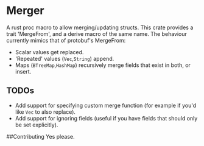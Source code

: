 # Merger
A rust proc macro to allow merging/updating structs. This crate provides a trait 'MergeFrom', and a derive macro of the same name.
The behaviour currently mimics that of protobuf's MergeFrom:
- Scalar values get replaced.
- 'Repeated' values (`Vec`,`String`) append.
- Maps (`BTreeMap`,`HashMap`) recursively merge fields that exist in both, or insert.

## TODOs 
- Add support for specifying custom merge function (for example if you'd like `Vec` to also replace).
- Add support for ignoring fields (useful if you have fields that should only be set explicitly).

##Contributing
Yes please. 